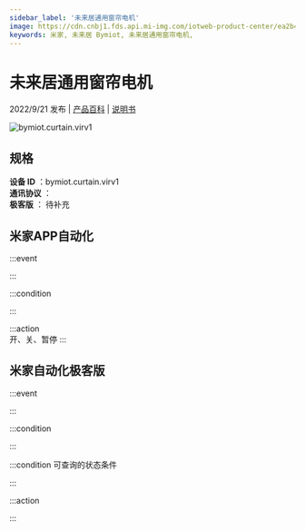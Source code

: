 ```yaml
---
sidebar_label: '未来居通用窗帘电机'
image: https://cdn.cnbj1.fds.api.mi-img.com/iotweb-product-center/ea2b46b85d78add7ad6600284a1c64b7_1646820368714.png?GalaxyAccessKeyId=AKVGLQWBOVIRQ3XLEW&Expires=9223372036854775807&Signature=qf/TL6WnMVZzEYylf9154CMA2Mk=
keywords: 米家, 未来居 Bymiot, 未来居通用窗帘电机, 
---
```

# 未来居通用窗帘电机

2022/9/21 发布 | [产品百科](https://home.mi.com/webapp/content/baike/product/index.html?model=bymiot.curtain.virv1/) | [说明书](https://home.mi.com/views/introduction.html?model=bymiot.curtain.virv1&region=cn)

![bymiot.curtain.virv1](https://cdn.cnbj1.fds.api.mi-img.com/iotweb-product-center/ea2b46b85d78add7ad6600284a1c64b7_1646820368714.png?GalaxyAccessKeyId=AKVGLQWBOVIRQ3XLEW&Expires=9223372036854775807&Signature=qf/TL6WnMVZzEYylf9154CMA2Mk=)

## 规格  
> 
**设备 ID** ：bymiot.curtain.virv1  
**通讯协议** ：  
**极客版**  ： 待补充 


## 米家APP自动化  

:::event  

:::

:::condition  

:::

:::action   
开、关、暂停
:::

## 米家自动化极客版  

:::event  

:::

:::condition  

:::

:::condition 可查询的状态条件  

:::

:::action  

:::

        
